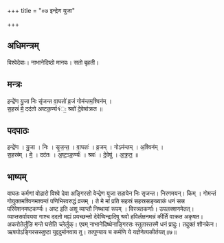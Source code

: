 +++
title = "०७ इन्द्रेण युजा"

+++
## अधिमन्त्रम्
विश्वेदेवाः। नाभानेदिष्ठो मानवः। सतो बृहती।

## मन्त्रः
इन्द्रे॑ण यु॒जा निः सृ॑जन्त वा॒घतो॑ व्र॒जं गोम॑न्तम॒श्विन॑म् ।  
स॒हस्रं॑ मे॒ दद॑तो अष्टक॒र्ण्य१॑ः॒ श्रवो॑ दे॒वेष्व॑क्रत ॥

## पदपाठः
इन्द्रे॑ण । यु॒जा । निः । सृ॒ज॒न्त॒ । वा॒घतः॑ । व्र॒जम् । गोऽम॑न्तम् । अ॒श्विन॑म् ।  
स॒हस्र॑म् । मे॒ । दद॑तः । अ॒ष्ट॒ऽक॒र्ण्यः॑ । श्रवः॑ । दे॒वेषु॑ । अ॒क्र॒त॒ ॥

## भाष्यम्
वाघतः कर्मणां वोढारो विश्वे देवा अङ्गिरसो वेन्द्रेण युजा सहायेन निः सृजन्त। निरगमयन्। किम् । गोमन्तं गोयुक्तमश्विनमश्वन्तं पणिभिरवरुद्धं व्रजम् । ते मे मां प्रति सहस्रं सहस्रसङ्ख्याकं धनं सत्त्र परिवेशनमष्टकर्ण्यः। अष्ट इति अशू व्याप्तौ निष्थायां रूपम् । विस्त्रतकर्णाः। उपलक्शणमेतत्। व्याप्तसर्वावयवा गाश्च ददतो मह्यं प्रयच्छन्तो देवेष्विन्द्रादिषु श्रवो हविर्लक्षनमन्नं कीर्तिं वाक्रत अकृषत। अकरोतेर्लुङि मन्ते घसेति च्लेर्लुक्। एवम् नाभानेदिष्थेनाङ्गिरसः स्तुतास्तस्मै धनं प्रादुः। तदुक्तं शौनकेन। ऋषयोऽङ्गिरसस्तुष्टा युद्ददुर्मानवाय तु। तत्पुण्याय च कर्मणि ये यज्ञेनेत्यकीर्तयत्॥७॥